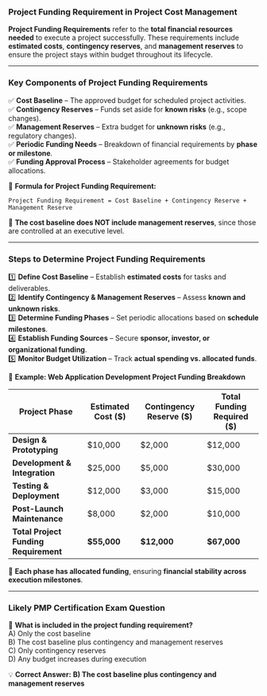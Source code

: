 ### **Project Funding Requirement in Project Cost Management**

**Project Funding Requirements** refer to the **total financial resources needed** to execute a project successfully. These requirements include **estimated costs**, **contingency reserves**, and **management reserves** to ensure the project stays within budget throughout its lifecycle.

---

### **Key Components of Project Funding Requirements**

✅ **Cost Baseline** – The approved budget for scheduled project activities.  
✅ **Contingency Reserves** – Funds set aside for **known risks** (e.g., scope changes).  
✅ **Management Reserves** – Extra budget for **unknown risks** (e.g., regulatory changes).  
✅ **Periodic Funding Needs** – Breakdown of financial requirements by **phase or milestone**.  
✅ **Funding Approval Process** – Stakeholder agreements for budget allocations.

📌 **Formula for Project Funding Requirement:**

```plaintext
Project Funding Requirement = Cost Baseline + Contingency Reserve + Management Reserve
```

🔹 **The cost baseline does NOT include management reserves**, since those are controlled at an executive level.

---

### **Steps to Determine Project Funding Requirements**

1️⃣ **Define Cost Baseline** – Establish **estimated costs** for tasks and deliverables.  
2️⃣ **Identify Contingency & Management Reserves** – Assess **known and unknown risks**.  
3️⃣ **Determine Funding Phases** – Set periodic allocations based on **schedule milestones**.  
4️⃣ **Establish Funding Sources** – Secure **sponsor, investor, or organizational funding**.  
5️⃣ **Monitor Budget Utilization** – Track **actual spending vs. allocated funds**.

📌 **Example: Web Application Development Project Funding Breakdown**

| **Project Phase**                     | **Estimated Cost ($)** | **Contingency Reserve ($)** | **Total Funding Required ($)** |
| ------------------------------------- | ---------------------- | --------------------------- | ------------------------------ |
| **Design & Prototyping**              | $10,000                | $2,000                      | $12,000                        |
| **Development & Integration**         | $25,000                | $5,000                      | $30,000                        |
| **Testing & Deployment**              | $12,000                | $3,000                      | $15,000                        |
| **Post-Launch Maintenance**           | $8,000                 | $2,000                      | $10,000                        |
| **Total Project Funding Requirement** | **$55,000**            | **$12,000**                 | **$67,000**                    |

🔹 **Each phase has allocated funding**, ensuring **financial stability across execution milestones**.

---

### **Likely PMP Certification Exam Question**

📌 **What is included in the project funding requirement?**  
A) Only the cost baseline  
B) The cost baseline plus contingency and management reserves  
C) Only contingency reserves  
D) Any budget increases during execution

💡 **Correct Answer:** **B) The cost baseline plus contingency and management reserves**
